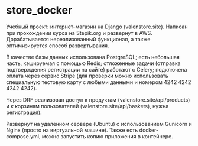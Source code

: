 # store_docker


Учебный проект: интернет-магазин на Django (valenstore.site). Написан при прохождении курса на Stepik.org и развернут в AWS. Дорабатывается нереализованный функционал, а также оптимизируется способ развертывания.

В качестве базы данных использована PostgreSQL; есть небольшая часть, кэшируемая с помощью Redis; отложенные задачи (отправка подтверждения регистрации на сайте) работают с Celery; подключена оплата через сервис Stripe (для проверки можно использовать специальную тестовую карту с любыми данными и номером 4242 4242 4242 4242).

Через DRF реализован доступ к продуктам (valenstore.site/api/products) и к корзинам пользователей (valenstore.site/api/baskets), нужна регистрация).

Развернут на удаленном сервере (Ubuntu) с использованием Gunicorn и Nginx (просто на виртуальной машине). Также есть docker-compose.yml, можно запустить копию приложения в контейнере.
